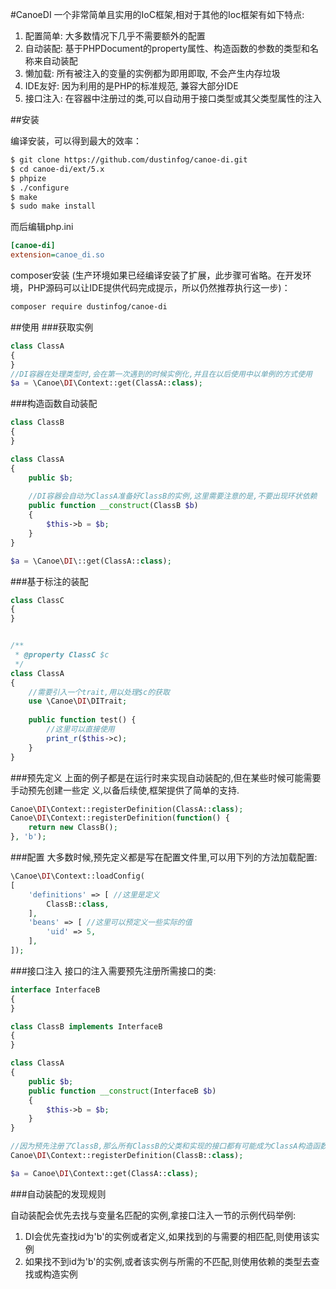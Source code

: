 #CanoeDI
一个非常简单且实用的IoC框架,相对于其他的Ioc框架有如下特点:

1. 配置简单: 大多数情况下几乎不需要额外的配置
2. 自动装配: 基于PHPDocument的property属性、构造函数的参数的类型和名称来自动装配
3. 懒加载: 所有被注入的变量的实例都为即用即取, 不会产生内存垃圾
4. IDE友好: 因为利用的是PHP的标准规范, 兼容大部分IDE
5. 接口注入: 在容器中注册过的类,可以自动用于接口类型或其父类型属性的注入

##安装

编译安装，可以得到最大的效率：

```bash
$ git clone https://github.com/dustinfog/canoe-di.git
$ cd canoe-di/ext/5.x
$ phpize
$ ./configure
$ make
$ sudo make install
```
而后编辑php.ini

```ini
[canoe-di]
extension=canoe_di.so

```

composer安装 (生产环境如果已经编译安装了扩展，此步骤可省略。在开发环境，PHP源码可以让IDE提供代码完成提示，所以仍然推荐执行这一步)：

```bash
composer require dustinfog/canoe-di
```

##使用
###获取实例
```php
class ClassA
{
}
//DI容器在处理类型时,会在第一次遇到的时候实例化,并且在以后使用中以单例的方式使用
$a = \Canoe\DI\Context::get(ClassA::class);
```
###构造函数自动装配
```php
class ClassB 
{
}

class ClassA
{
    public $b;
    
    //DI容器会自动为ClassA准备好ClassB的实例,这里需要注意的是,不要出现环状依赖
    public function __construct(ClassB $b)
    {
        $this->b = $b;
    }
}

$a = \Canoe\DI\::get(ClassA::class);
```
###基于标注的装配

```php
class ClassC
{
}


/**
 * @property ClassC $c
 */
class ClassA
{
    //需要引入一个trait,用以处理$c的获取
    use \Canoe\DI\DITrait;
    
    public function test() {
        //这里可以直接使用
        print_r($this->c);
    }
}
```
###预先定义
上面的例子都是在运行时来实现自动装配的,但在某些时候可能需要手动预先创建一些定
义,以备后续使,框架提供了简单的支持.

```php
Canoe\DI\Context::registerDefinition(ClassA::class);
Canoe\DI\Context::registerDefinition(function() {
    return new ClassB();
}, 'b');
```
###配置
大多数时候,预先定义都是写在配置文件里,可以用下列的方法加载配置:

```php
\Canoe\DI\Context::loadConfig(
[
    'definitions' => [ //这里是定义
        ClassB::class,
    ],
    'beans' => [ //这里可以预定义一些实际的值
        'uid' => 5,
    ],
]);
```
###接口注入
接口的注入需要预先注册所需接口的类:

```php
interface InterfaceB
{
}

class ClassB implements InterfaceB
{ 
}

class ClassA
{
    public $b;
    public function __construct(InterfaceB $b)
    {
        $this->b = $b;
    }
}

//因为预先注册了ClassB,那么所有ClassB的父类和实现的接口都有可能成为ClassA构造函数的候选
Canoe\DI\Context::registerDefinition(ClassB::class);

$a = Canoe\DI\Context::get(ClassA::class);
```
###自动装配的发现规则

自动装配会优先去找与变量名匹配的实例,拿接口注入一节的示例代码举例:
1. DI会优先查找id为'b'的实例或者定义,如果找到的与需要的相匹配,则使用该实例
2. 如果找不到id为'b'的实例,或者该实例与所需的不匹配,则使用依赖的类型去查找或构造实例

